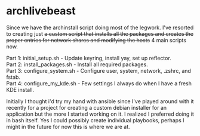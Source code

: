 # archlivebeast
Since we have the archinstall script doing most of the legwork. I've resorted to creating just ~~a custom script that installs all the packages and creates the proper entries for network shares and modifying the hosts~~ 4 main scripts now.

Part 1: initial_setup.sh - Update keyring, install yay, set up reflector.  
Part 2: install_packages.sh - Install all required packages.  
Part 3: configure_system.sh - Configure user, system, network, .zshrc, and fstab.  
Part 4: configure_my_kde.sh - Few settings I always do when I have a fresh KDE install.  

Initially I thought i'd try my hand with ansible since I've played around with it recently for a project for creating a custom debian installer for an application but the more I started working on it.  I realized I preferred doing it in bash itself. Yes I could possibly create individual playbooks, perhaps I might in the future for now this is where we are at.
